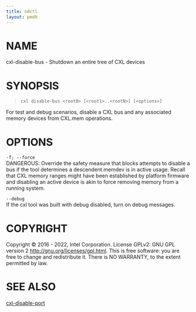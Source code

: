 ```yaml
---
title: ndctl
layout: pmdk
---
```


# NAME

cxl-disable-bus - Shutdown an entire tree of CXL devices

# SYNOPSIS

>     cxl disable-bus <root0> [<root1>..<rootN>] [<options>]

For test and debug scenarios, disable a CXL bus and any associated
memory devices from CXL.mem operations.

# OPTIONS

`-f; --force`  
DANGEROUS: Override the safety measure that blocks attempts to disable a
bus if the tool determines a descendent memdev is in active usage.
Recall that CXL memory ranges might have been established by platform
firmware and disabling an active device is akin to force removing memory
from a running system.

`--debug`  
If the cxl tool was built with debug disabled, turn on debug messages.

# COPYRIGHT

Copyright © 2016 - 2022, Intel Corporation. License GPLv2: GNU GPL
version 2 <http://gnu.org/licenses/gpl.html>. This is free software: you
are free to change and redistribute it. There is NO WARRANTY, to the
extent permitted by law.

# SEE ALSO

[cxl-disable-port](cxl-disable-port.md)
